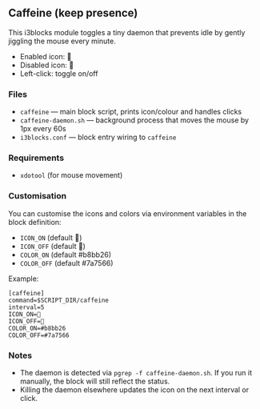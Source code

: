 ## Caffeine (keep presence)

This i3blocks module toggles a tiny daemon that prevents idle by gently jiggling the mouse every minute.

- Enabled icon: 󰅶
- Disabled icon: 󰾪
- Left-click: toggle on/off

### Files

- `caffeine` — main block script, prints icon/colour and handles clicks
- `caffeine-daemon.sh` — background process that moves the mouse by 1px every 60s
- `i3blocks.conf` — block entry wiring to `caffeine`

### Requirements

- `xdotool` (for mouse movement)

### Customisation

You can customise the icons and colors via environment variables in the block definition:

- `ICON_ON` (default 󰅶)
- `ICON_OFF` (default 󰾪)
- `COLOR_ON` (default #b8bb26)
- `COLOR_OFF` (default #7a7566)

Example:

	[caffeine]
	command=$SCRIPT_DIR/caffeine
	interval=5
	ICON_ON=󰅶
	ICON_OFF=󰾪
	COLOR_ON=#b8bb26
	COLOR_OFF=#7a7566

### Notes

- The daemon is detected via `pgrep -f caffeine-daemon.sh`. If you run it manually, the block will still reflect the status.
- Killing the daemon elsewhere updates the icon on the next interval or click.

